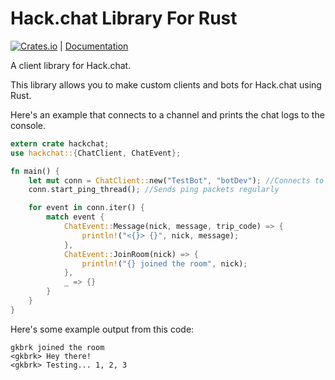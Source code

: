 # Hack.chat Library For Rust

[![Crates.io](https://img.shields.io/crates/v/hackchat.svg)](https://crates.io/crates/hackchat) | [Documentation](https://gkbrk.github.io/rust-hackchat/hackchat/index.html)

A client library for Hack.chat.

This library allows you to make custom clients and bots for Hack.chat using Rust.

Here's an example that connects to a channel and prints the chat logs to the console.

```rust
extern crate hackchat;
use hackchat::{ChatClient, ChatEvent};

fn main() {
    let mut conn = ChatClient::new("TestBot", "botDev"); //Connects to the ?botDev channel
    conn.start_ping_thread(); //Sends ping packets regularly

    for event in conn.iter() {
        match event {
            ChatEvent::Message(nick, message, trip_code) => {
                println!("<{}> {}", nick, message);
            },
            ChatEvent::JoinRoom(nick) => {
                println!("{} joined the room", nick);
            },
            _ => {}
        }
    }
}
```

Here's some example output from this code:

```
gkbrk joined the room
<gkbrk> Hey there!
<gkbrk> Testing... 1, 2, 3
```
